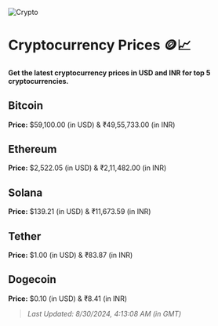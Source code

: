 
![Crypto](https://www.techguide.com.au/wp-content/uploads/2020/11/crypto3.jpeg)

# Cryptocurrency Prices 🪙📈

#### Get the latest cryptocurrency prices in USD and INR for top 5 cryptocurrencies.

## Bitcoin

**Price:** $59,100.00 (in USD) & ₹49,55,733.00 (in INR)

## Ethereum

**Price:** $2,522.05 (in USD) & ₹2,11,482.00 (in INR)

## Solana

**Price:** $139.21 (in USD) & ₹11,673.59 (in INR)

## Tether

**Price:** $1.00 (in USD) & ₹83.87 (in INR)

## Dogecoin

**Price:** $0.10 (in USD) & ₹8.41 (in INR)

> _Last Updated: 8/30/2024, 4:13:08 AM (in GMT)_
